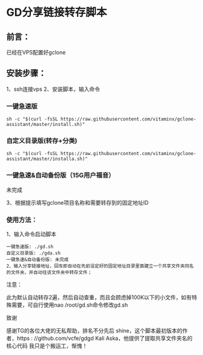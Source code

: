 # GD分享链接转存脚本

## 前言：
已经在VPS配置好gclone

## 安装步骤：

1、ssh连接vps
2、安装脚本，输入命令

### 一键急速版

```
sh -c "$(curl -fsSL https://raw.githubusercontent.com/vitaminx/gclone-assistant/master/install.sh)"
```

### 自定义目录版(转存+分类)   

```
sh -c "$(curl -fsSL https://raw.githubusercontent.com/vitaminx/gclone-assistant/master/installa.sh)"
```

### 一键急速&自动备份版（15G用户福音）

未完成

3、根据提示填写gclone项目名称和需要转存到的固定地址ID

### 使用方法：

1、输入命令启动脚本

    一键急速版: ./gd.sh
    自定义目录版: ./gda.sh
    一键急速&自动备份版: 未完成
    2、输入分享链接地址，回车即自动在先前设定好的固定地址目录里面建立一个共享文件夹同名的文件夹，并自动往该文件夹中转存文件；

注意：

此为默认自动转存2遍，然后自动查重，而且会顾虑掉100K以下的小文件，如有特殊需要，可自行使用nao /root/gd.sh命令修改gd.sh

致谢

感谢TG的各位大佬的无私帮助，排名不分先后
shine，这个脚本最初版本的作者，https : //github.com/vcfe/gdgd
Kali Aska，他提供了提取共享文件夹名的核心代码
我只是个搬运工，惭愧！

